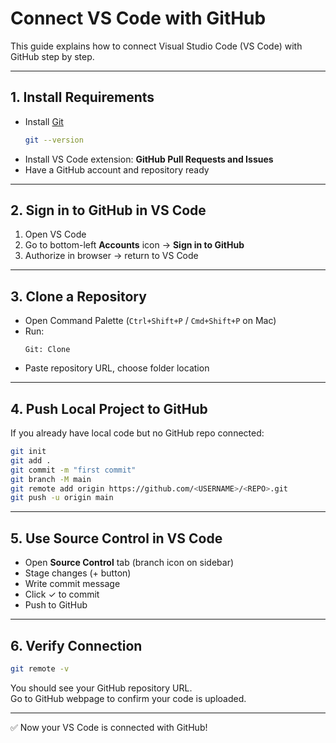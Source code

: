 # Connect VS Code with GitHub

This guide explains how to connect Visual Studio Code (VS Code) with GitHub step by step.

---

## 1. Install Requirements
- Install [Git](https://git-scm.com/downloads)  
  ```bash
  git --version
  ```
- Install VS Code extension: **GitHub Pull Requests and Issues**
- Have a GitHub account and repository ready

---

## 2. Sign in to GitHub in VS Code
1. Open VS Code
2. Go to bottom-left **Accounts** icon → **Sign in to GitHub**
3. Authorize in browser → return to VS Code

---

## 3. Clone a Repository
- Open Command Palette (`Ctrl+Shift+P` / `Cmd+Shift+P` on Mac)  
- Run:
  ```
  Git: Clone
  ```
- Paste repository URL, choose folder location

---

## 4. Push Local Project to GitHub
If you already have local code but no GitHub repo connected:

```bash
git init
git add .
git commit -m "first commit"
git branch -M main
git remote add origin https://github.com/<USERNAME>/<REPO>.git
git push -u origin main
```

---

## 5. Use Source Control in VS Code
- Open **Source Control** tab (branch icon on sidebar)
- Stage changes (+ button)
- Write commit message
- Click ✓ to commit
- Push to GitHub

---

## 6. Verify Connection
```bash
git remote -v
```
You should see your GitHub repository URL.  
Go to GitHub webpage to confirm your code is uploaded.

---

✅ Now your VS Code is connected with GitHub!
